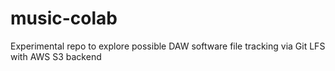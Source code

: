 # music-colab
Experimental repo to explore possible DAW software file tracking via Git LFS with AWS S3 backend 
